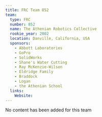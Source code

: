 ```yaml
---
title: FRC Team 852
team:
  type: FRC
  number: 852
  name: The Athenian Robotics Collective
  rookie_year: 2002
  location: Danville, California, USA
  sponsors:
    - Abbott Laboratories
    - GoPro
    - SolidWorks
    - Shane's Water Cutting
    - Ray McKenzie-Wilson
    - Eldridge Family
    - Braddock
    - Logan
    - the Athenian School
  links:
    Website: 
---
```

No content has been added for this team